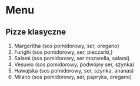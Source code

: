 # Menu

## Pizze klasyczne

1. Margeritha (sos pomidorowy, ser, oregano)
2. Funghi (sos pomidorowy, ser, pieczarki,)
3. Salami (sos pomidorowy, ser mozarella, salami)
4. Vesuvio (sos pomidorowy, podwójny ser, szynka)
5. Hawajska (sos pomidorowy, ser, szynka, ananas)
6. Milano (sos pomidorowy, ser, papryka, oregano)
